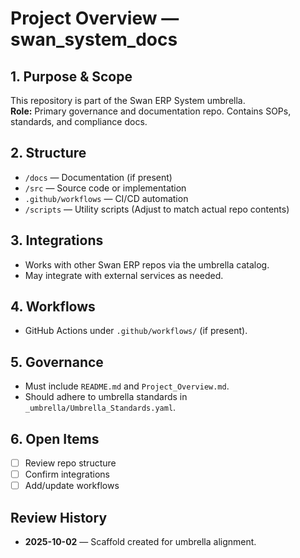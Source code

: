 # Project Overview — swan_system_docs

## 1. Purpose & Scope
This repository is part of the Swan ERP System umbrella.  
**Role:** Primary governance and documentation repo. Contains SOPs, standards, and compliance docs.

## 2. Structure
- `/docs` — Documentation (if present)
- `/src` — Source code or implementation
- `.github/workflows` — CI/CD automation
- `/scripts` — Utility scripts
(Adjust to match actual repo contents)

## 3. Integrations
- Works with other Swan ERP repos via the umbrella catalog.
- May integrate with external services as needed.

## 4. Workflows
- GitHub Actions under `.github/workflows/` (if present).

## 5. Governance
- Must include `README.md` and `Project_Overview.md`.
- Should adhere to umbrella standards in `_umbrella/Umbrella_Standards.yaml`.

## 6. Open Items
- [ ] Review repo structure
- [ ] Confirm integrations
- [ ] Add/update workflows

## Review History
- **2025-10-02** — Scaffold created for umbrella alignment.
